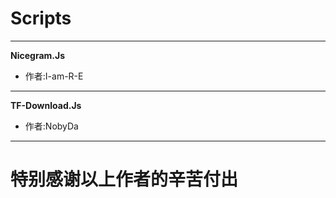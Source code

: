 # Scripts
-------
**Nicegram.Js**

- 作者:I-am-R-E
-------
**TF-Download.Js**

- 作者:NobyDa
-------
# 特别感谢以上作者的辛苦付出